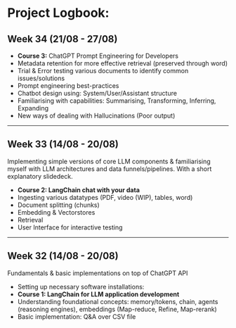 # Project Logbook:

## Week 34 (21/08 - 27/08)
- **Course 3:** ChatGPT Prompt Engineering for Developers 
- Metadata retention for more effective retrieval (preserved through word)
- Trial & Error testing various documents to identify common issues/solutions
- Prompt engineering best-practices
- Chatbot design using: System/User/Assistant structure
- Familiarising with capabilities: Summarising, Transforming, Inferring, Expanding
- New ways of dealing with Hallucinations (Poor output)

---
## Week 33  (14/08 - 20/08)
Implementing simple versions of core LLM components & familiarising myself with LLM architectures and data funnels/pipelines. With a short explanatory slidedeck.
- **Course 2: LangChain chat with your data**
- Ingesting various datatypes (PDF, video (WIP), tables, word)
- Document splitting (chunks)
- Embedding & Vectorstores
- Retrieval
- User Interface for interactive testing

---
## Week 32  (14/08 - 20/08)
Fundamentals & basic implementations on top of ChatGPT API 
- Setting up necessary software installations: 
- **Course 1: LangChain for LLM application development**
- Understanding foundational concepts: memory/tokens, chain, agents (reasoning engines), embeddings (Map-reduce, Refine, Map-rerank)
- Basic implementation: Q&A over CSV file 


